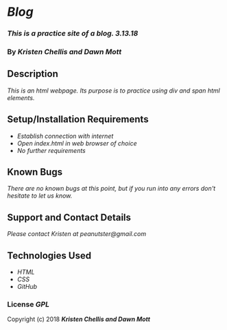 # _Blog_

### _This is a practice site of a blog. 3.13.18_

### By _**Kristen Chellis and Dawn Mott**_

## Description

_This is an html webpage. Its purpose is to practice using div and span html elements._

## Setup/Installation Requirements

* _Establish connection with internet_
* _Open index.html in web browser of choice_
* _No further requirements_

## Known Bugs

_There are no known bugs at this point, but if you run into any errors don't hesitate to let us know._

## Support and Contact Details

_Please contact Kristen at peanutster@gmail.com_

## Technologies Used

* _HTML_
* _CSS_
* _GitHub_

### License _GPL_

Copyright (c) 2018 **_Kristen Chellis and Dawn Mott_**

